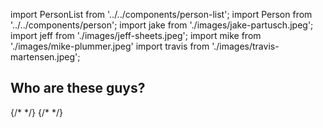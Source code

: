 import PersonList from '../../components/person-list';
import Person from '../../components/person';
import jake from './images/jake-partusch.jpeg';
import jeff from './images/jeff-sheets.jpeg';
import mike from './images/mike-plummer.jpeg'
import travis from './images/travis-martensen.jpeg';

## Who are these guys?

<PersonList>
  <Person avatar={jake} name="Jake Partusch" twitter="JakePartusch" title="Principal Technologist" key="jake" />
  {/* <Person avatar={jeff} name="Jeff Sheets" twitter="sheetsj" title="VP Technology" key="jeff" /> */}
  <Person avatar={mike} name="Mike Plummer" twitter="plummer_mike" title="Principal Technologist" key="mike" />
  {/* <Person avatar={travis} name="Travis Martensen" twitter="tmartensen" title="Chief Technologist" key="Travis" /> */}
</PersonList>
